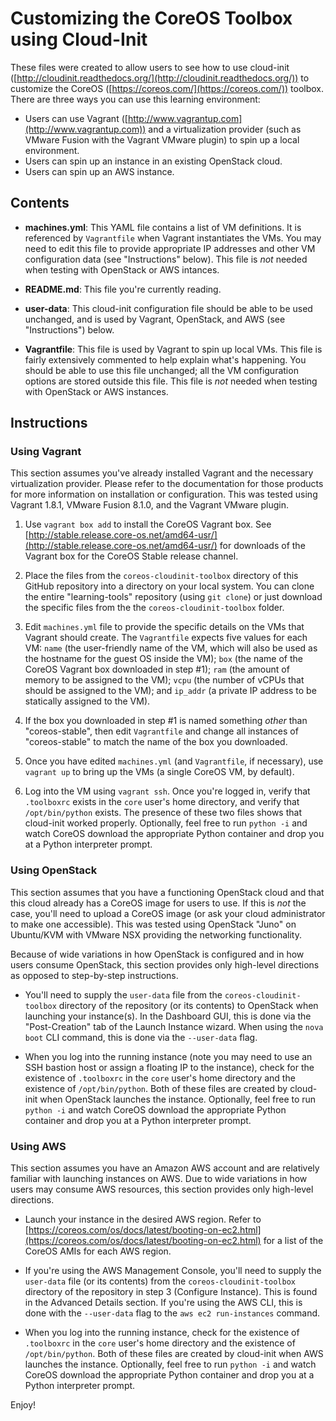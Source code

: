 # Customizing the CoreOS Toolbox using Cloud-Init

These files were created to allow users to see how to use cloud-init ([http://cloudinit.readthedocs.org/](http://cloudinit.readthedocs.org/)) to customize the CoreOS ([https://coreos.com/](https://coreos.com/)) toolbox. There are three ways you can use this learning environment:

* Users can use Vagrant ([http://www.vagrantup.com](http://www.vagrantup.com)) and a virtualization provider (such as VMware Fusion with the Vagrant VMware plugin) to spin up a local environment.
* Users can spin up an instance in an existing OpenStack cloud.
* Users can spin up an AWS instance.

## Contents

* **machines.yml**: This YAML file contains a list of VM definitions. It is referenced by `Vagrantfile` when Vagrant instantiates the VMs. You may need to edit this file to provide appropriate IP addresses and other VM configuration data (see "Instructions" below). This file is _not_ needed when testing with OpenStack or AWS intances.

* **README.md**: This file you're currently reading.

* **user-data**: This cloud-init configuration file should be able to be used unchanged, and is used by Vagrant, OpenStack, and AWS (see "Instructions") below.

* **Vagrantfile**: This file is used by Vagrant to spin up local VMs. This file is fairly extensively commented to help explain what's happening. You should be able to use this file unchanged; all the VM configuration options are stored outside this file. This file is _not_ needed when testing with OpenStack or AWS instances.

## Instructions

### Using Vagrant

This section assumes you've already installed Vagrant and the necessary virtualization provider. Please refer to the documentation for those products for more information on installation or configuration. This was tested using Vagrant 1.8.1, VMware Fusion 8.1.0, and the Vagrant VMware plugin.

1. Use `vagrant box add` to install the CoreOS Vagrant box. See [http://stable.release.core-os.net/amd64-usr/](http://stable.release.core-os.net/amd64-usr/) for downloads of the Vagrant box for the CoreOS Stable release channel. 

2. Place the files from the `coreos-cloudinit-toolbox` directory of this GitHub repository into a directory on your local system. You can clone the entire "learning-tools" repository (using `git clone`) or just download the specific files from the the `coreos-cloudinit-toolbox` folder.

3. Edit `machines.yml` file to provide the specific details on the VMs that Vagrant should create. The `Vagrantfile` expects five values for each VM: `name` (the user-friendly name of the VM, which will also be used as the hostname for the guest OS inside the VM); `box` (the name of the CoreOS Vagrant box downloaded in step #1); `ram` (the amount of memory to be assigned to the VM); `vcpu` (the number of vCPUs that should be assigned to the VM); and `ip_addr` (a private IP address to be statically assigned to the VM).

4. If the box you downloaded in step #1 is named something _other_ than "coreos-stable", then edit `Vagrantfile` and change all instances of "coreos-stable" to match the name of the box you downloaded.

5. Once you have edited `machines.yml` (and `Vagrantfile`, if necessary), use `vagrant up` to bring up the VMs (a single CoreOS VM, by default).

6. Log into the VM using `vagrant ssh`. Once you're logged in, verify that `.toolboxrc` exists in the `core` user's home directory, and verify that `/opt/bin/python` exists. The presence of these two files shows that cloud-init worked properly. Optionally, feel free to run `python -i` and watch CoreOS download the appropriate Python container and drop you at a Python interpreter prompt.

### Using OpenStack

This section assumes that you have a functioning OpenStack cloud and that this cloud already has a CoreOS image for users to use. If this is _not_ the case, you'll need to upload a CoreOS image (or ask your cloud administrator to make one accessible). This was tested using OpenStack "Juno" on Ubuntu/KVM with VMware NSX providing the networking functionality.

Because of wide variations in how OpenStack is configured and in how users consume OpenStack, this section provides only high-level directions as opposed to step-by-step instructions.

* You'll need to supply the `user-data` file from the `coreos-cloudinit-toolbox` directory of the repository (or its contents) to OpenStack when launching your instance(s). In the Dashboard GUI, this is done via the "Post-Creation" tab of the Launch Instance wizard. When using the `nova boot` CLI command, this is done via the `--user-data` flag.

* When you log into the running instance (note you may need to use an SSH bastion host or assign a floating IP to the instance), check for the existence of `.toolboxrc` in the `core` user's home directory and the existence of `/opt/bin/python`. Both of these files are created by cloud-init when OpenStack launches the instance. Optionally, feel free to run `python -i` and watch CoreOS download the appropriate Python container and drop you at a Python interpreter prompt.

### Using AWS

This section assumes you have an Amazon AWS account and are relatively familiar with launching instances on AWS. Due to wide variations in how users may consume AWS resources, this section provides only high-level directions.

* Launch your instance in the desired AWS region. Refer to [https://coreos.com/os/docs/latest/booting-on-ec2.html](https://coreos.com/os/docs/latest/booting-on-ec2.html) for a list of the CoreOS AMIs for each AWS region.

* If you're using the AWS Management Console, you'll need to supply the `user-data` file (or its contents) from the `coreos-cloudinit-toolbox` directory of the repository in step 3 (Configure Instance). This is found in the Advanced Details section. If you're using the AWS CLI, this is done with the `--user-data` flag to the `aws ec2 run-instances` command.

* When you log into the running instance, check for the existence of `.toolboxrc` in the `core` user's home directory and the existence of `/opt/bin/python`. Both of these files are created by cloud-init when AWS launches the instance. Optionally, feel free to run `python -i` and watch CoreOS download the appropriate Python container and drop you at a Python interpreter prompt.

Enjoy!
